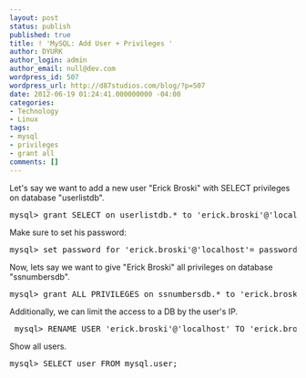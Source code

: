```yaml
---
layout: post
status: publish
published: true
title: ! 'MySQL: Add User + Privileges '
author: DYURK
author_login: admin
author_email: null@dev.com
wordpress_id: 507
wordpress_url: http://d87studios.com/blog/?p=507
date: 2012-06-19 01:24:41.000000000 -04:00
categories:
- Technology
- Linux
tags:
- mysql
- privileges
- grant all
comments: []
---
```

Let's say we want to add a new user "Erick Broski" with SELECT privileges on database "userlistdb".
<pre>mysql&gt; grant SELECT on userlistdb.* to 'erick.broski'@'localhost';</pre>
Make sure to set his password:
<pre>mysql&gt; set password for 'erick.broski'@'localhost'= password('h@ckm3');</pre>
Now, lets say we want to give "Erick Broski" all privileges on database "ssnumbersdb".
<pre>mysql&gt; grant ALL PRIVILEGES on ssnumbersdb.* to 'erick.broski'@'localhost';</pre>
Additionally, we can limit the access to a DB by the user's IP.
<pre> mysql&gt; RENAME USER 'erick.broski'@'localhost' TO 'erick.broski'@'192.168.%';</pre>
Show all users.
<pre>mysql&gt; SELECT user FROM mysql.user;</pre>
&nbsp;

&nbsp;
